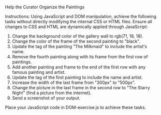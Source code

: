 
Help the Curator Organize the Paintings

Instructions:
Using JavaScript and DOM manipulation, achieve the following tasks without directly modifying the internal CSS or HTML files. Ensure all changes to CSS and HTML are dynamically applied through JavaScript:

1. Change the background color of the gallery wall to rgb(71, 18, 18).
2. Change the color of the frame of the second painting to "black".
3. Update the tag of the painting "The Milkmaid" to include the artist's name.
4. Remove the fourth painting along with its frame from the first row of paintings.
5. Add another painting and frame to the end of the first row with any famous painting and artist.
6. Update the tag of the first painting to include the name and artist.
7. Increase the width of the last frame from "300px" to "500px".
8. Change the picture in the last frame in the second row to "The Starry Night" (find a picture from the internet).
9. Send a screenshot of your output.

Place your JavaScript code in DOM-exercise.js to achieve these tasks.